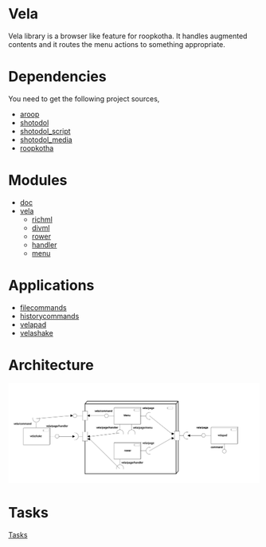 Vela
======

Vela library is a browser like feature for roopkotha. It handles augmented contents and it routes the menu actions to something appropriate.

Dependencies
============

You need to get the following project sources,

- [aroop](https://github.com/kamanashisroy/aroop)
- [shotodol](https://github.com/kamanashisroy/shotodol)
- [shotodol\_script](https://github.com/kamanashisroy/shotodol_script)
- [shotodol\_media](https://github.com/kamanashisroy/shotodol_media)
- [roopkotha](https://github.com/kamanashisroy/roopkotha)


Modules
========

- [doc](libs/doc)
- [vela](libs/vela)
	- [richml](libs/vela/richml)
	- [divml](libs/vela/divml)
	- [rower](libs/vela/rower)
	- [handler](libs/vela/handler)
	- [menu](libs/vela/menu)

Applications
============
- [filecommands](guiapps/filecommands)
- [historycommands](guiapps/historycommands)
- [velapad](guiapps/velapad)
- [velashake](guiapps/velashake)

Architecture
============

![velapad](docs/diagrams/vela_component.svg)

Tasks
======

[Tasks](TASKS.md)


